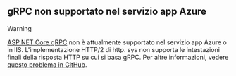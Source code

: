 ## <a name="grpc-not-supported-on-azure-app-service"></a>gRPC non supportato nel servizio app Azure

> [!WARNING]
> [ASP.NET Core gRPC](xref:grpc/index) non è attualmente supportato nel servizio app Azure o in IIS. L'implementazione HTTP/2 di http. sys non supporta le intestazioni finali della risposta HTTP su cui si basa gRPC. Per altre informazioni, vedere [questo problema in GitHub](https://github.com/dotnet/AspNetCore/issues/9020).
